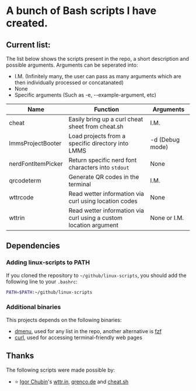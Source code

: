 # A bunch of Bash scripts I have created.

## Current list:

The list below shows the scripts present in the repo, a short description and possible arguments.
Arguments can be seperated into:

- I.M. (Infinitely many, the user can pass as many arguments which are then individually processed or concatanated)
- None
- Specific arguments (Such as -e, --example-argument, etc)

| Name               | Function                                                           | Arguments       |
| -                  | -                                                                  | -               |
| cheat              | Easily bring up a curl cheat sheet from cheat.sh                   | I.M.            |
| lmmsProjectBooter  | Load projects from a specific directory into LMMS                  | -d (Debug mode) |
| nerdFontItemPicker | Return specific nerd font characters into `stdout`                 | None            |
| qrcodeterm         | Generate QR codes in the terminal                                  | I.M.            |
| wttrcode           | Read wetter information via curl using location codes              | None            |
| wttrin             | Read wetter information via curl using a custom location argument  | None or I.M.    |

## Dependencies

### Adding linux-scripts to PATH

If you cloned the repository to `~/github/linux-scripts`, you should add the following line to your `.bashrc`:

```sh
PATH=$PATH:~/github/linux-scripts
```

### Additional binaries

This projects depends on the following binaries:

- [dmenu](https://tools.suckless.org/dmenu/), used for any list in the repo, another alternative is [fzf](https://github.com/junegunn/fzf)
- [curl](https://curl.se/), used for accessing terminal-friendly web pages

## Thanks

The following scripts were made possible by:

- ⭐ [Igor Chubin](https://github.com/chubin)'s [wttr.in](https://github.com/chubin/wttr.in), [qrenco.de](https://github.com/chubin/qrenco.de) and [cheat.sh](https://github.com/chubin/cheat.sh)

